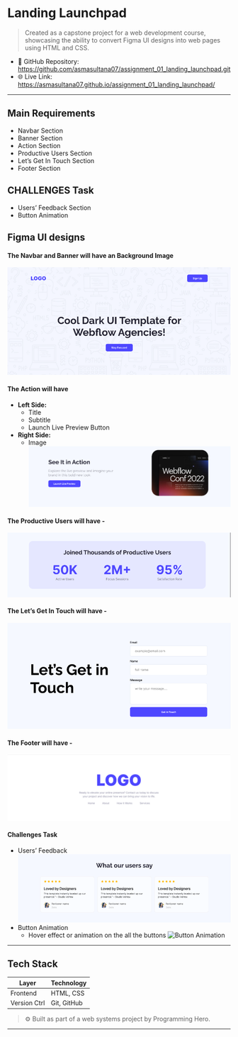 # Landing Launchpad
> Created as a capstone project for a web development course, showcasing the ability to convert Figma UI designs into web pages using HTML and CSS.

  - 📂 GitHub Repository: https://github.com/asmasultana07/assignment_01_landing_launchpad.git
  - 🌐 Live Link: https://asmasultana07.github.io/assignment_01_landing_launchpad/

---
## Main Requirements
- Navbar Section
- Banner Section
- Action Section
- Productive Users Section
- Let’s Get In Touch Section
- Footer Section
  
## CHALLENGES Task
- Users’ Feedback Section
- Button Animation

  
## Figma UI designs

#### The Navbar and Banner will have an Background Image
  ![Banner](ui/banner.png)
#### The Action will have 
- **Left Side:**
  -  Title
  -  Subtitle
  -  Launch Live Preview Button
- **Right Side:**
  - Image
![Action](ui/action.png)
#### The Productive Users will have -
  ![Productive Users](ui/productive_user.png)
#### The Let’s Get In Touch will have -
  ![Get In Touch](ui/newsletter.png)
#### The Footer will have -
  ![Footers](ui/footer.png)

#### Challenges Task
- Users’ Feedback 
  ![Feedback](ui/review.png)
- Button Animation
  - Hover effect or animation on the all the buttons
![Button Animation](https://camo.githubusercontent.com/fd3eed66a603fd979a59514c003ad2e87642702acb8d4cb3c4c1bb27d846918d/68747470733a2f2f7265736f75726365732e6e696365706167652e636f6d2f3937372f3131383937372f686f7665722d6566666563742d6475726174696f6e2e676966)

---

## Tech Stack

| Layer         | Technology                    |
|-------------- |-------------------------------|
| Frontend      | HTML, CSS                     |
| Version Ctrl  | Git, GitHub                   |

> ⚙️ Built as part of a web systems project by Programming Hero.

---
